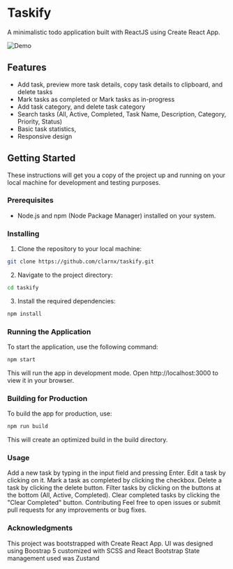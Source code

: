 # Taskify

A minimalistic todo application built with ReactJS using Create React App.

![Demo](demo.gif)

## Features

- Add task, preview more task details, copy task details to clipboard, and delete tasks
- Mark tasks as completed or Mark tasks as in-progress
- Add task category, and delete task category
- Search tasks (All, Active, Completed, Task Name, Description, Category, Priority, Status)
- Basic task statistics,
- Responsive design

## Getting Started

These instructions will get you a copy of the project up and running on your local machine for development and testing purposes.

### Prerequisites

- Node.js and npm (Node Package Manager) installed on your system.

### Installing

1. Clone the repository to your local machine:

```bash
git clone https://github.com/clarnx/taskify.git
```

2. Navigate to the project directory:

```bash
cd taskify
```

3. Install the required dependencies:

```bash
npm install
```

### Running the Application

To start the application, use the following command:

```bash
npm start
```

This will run the app in development mode.
Open http://localhost:3000 to view it in your browser.

### Building for Production

To build the app for production, use:

```bash
npm run build
```

This will create an optimized build in the build directory.

### Usage

Add a new task by typing in the input field and pressing Enter.
Edit a task by clicking on it.
Mark a task as completed by clicking the checkbox.
Delete a task by clicking the delete button.
Filter tasks by clicking on the buttons at the bottom (All, Active, Completed).
Clear completed tasks by clicking the "Clear Completed" button.
Contributing
Feel free to open issues or submit pull requests for any improvements or bug fixes.

### Acknowledgments

This project was bootstrapped with Create React App.
UI was designed using Boostrap 5 customized with SCSS and React Bootstrap
State management used was Zustand
